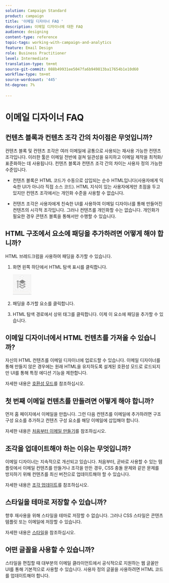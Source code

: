 ```yaml
---
solution: Campaign Standard
product: campaign
title: '이메일 디자이너 FAQ '
description: 이메일 디자이너에 대한 FAQ
audience: designing
content-type: reference
topic-tags: working-with-campaign-and-analytics
feature: Email Design
role: Business Practitioner
level: Intermediate
translation-type: tm+mt
source-git-commit: 088b49931ee5047fa6b949813ba17654b1e10d60
workflow-type: tm+mt
source-wordcount: '445'
ht-degree: 7%

---
```



# 이메일 디자이너 FAQ

## 컨텐츠 블록과 컨텐츠 조각 간의 차이점은 무엇입니까?

컨텐츠 블록 및 컨텐츠 조각은 여러 이메일에 공통으로 사용되는 재사용 가능한 컨텐츠 조각입니다. 이러한 툴은 이메일 전반에 걸쳐 일관성을 유지하고 이메일 제작을 최적화/표준화하는 데 사용됩니다. 컨텐츠 블록과 컨텐츠 조각 간의 차이는 사용자 정의 가능한 수준입니다.

* 컨텐츠 블록은 HTML 코드가 수동으로 삽입되는 순수 HTML입니다(사용자에게 익숙한 UI가 아니라 직접 소스 코드). HTML 지식이 있는 사용자에게만 초점을 두고 있지만 컨텐츠 조각에서는 개인화 수준을 사용할 수 없습니다.

* 컨텐츠 조각은 사용자에게 친숙한 UI를 사용하여 이메일 디자이너를 통해 만들어진 컨텐츠의 시각적 조각입니다. 그러나 컨텐츠를 개인화할 수는 없습니다. 개인화가 필요한 경우 콘텐츠 블록을 통해서만 수행할 수 있습니다.

## HTML 구조에서 요소에 패딩을 추가하려면 어떻게 해야 합니까?

HTML 브레드크럼을 사용하여 패딩을 추가할 수 있습니다.

1. 화면 왼쪽 하단에서 HTML 탐색 표시를 클릭합니다.

   ![](assets/do-not-localize/breadcrumb.png)

1. 패딩을 추가할 요소를 클릭합니다.
1. HTML 탐색 경로에서 상위 태그를 클릭합니다.
이제 이 요소에 패딩을 추가할 수 있습니다.

## 이메일 디자이너에서 HTML 컨텐츠를 가져올 수 있습니까?

자신의 HTML 컨텐츠를 이메일 디자이너에 업로드할 수 있습니다. 이메일 디자이너를 통해 만들지 않은 경우에는 원래 HTML을 유지하도록 설계된 호환성 모드로 로드되지만 UI를 통해 특정 에디션 기능을 제한합니다.

자세한 내용은 [호환성 모드](../../designing/using/using-existing-content.md#compatibility-mode)를 참조하십시오.

## 첫 번째 이메일 컨텐츠를 만들려면 어떻게 해야 합니까?

먼저 홈 페이지에서 이메일을 만듭니다.
그런 다음 컨텐츠를 이메일에 추가하려면 구조 구성 요소를 추가하고 컨텐츠 구성 요소를 해당 이메일에 삽입해야 합니다.

자세한 내용은 [처음부터 이메일 만들기](../../designing/using/quick-start.md#from-scratch-email)를 참조하십시오.

## 조각을 업데이트해야 하는 이유는 무엇입니까?

이메일 디자이너는 지속적으로 개선되고 있습니다. 처음부터, 곧바로 사용할 수 있는 템플릿에서 이메일 컨텐츠를 만들거나 조각을 만든 경우, CSS 충돌 문제와 같은 문제를 방지하기 위해 컨텐츠를 최신 버전으로 업데이트해야 할 수 있습니다.

자세한 내용은 [조각 업데이트](../../designing/using/designing-content-in-adobe-campaign.md#email-designer-updates)를 참조하십시오.

## 스타일을 테마로 저장할 수 있습니까?

향후 재사용을 위해 스타일을 테마로 저장할 수 없습니다. 그러나 CSS 스타일은 콘텐츠 템플릿 또는 이메일에 저장할 수 있습니다.

자세한 내용은 [스타일](../../designing/using/styles.md)을 참조하십시오.

## 어떤 글꼴을 사용할 수 있습니까?

스타일을 편집할 때 대부분의 이메일 클라이언트에서 공식적으로 지원하는 웹 글꼴만 UI를 통해 기본적으로 사용할 수 있습니다. 사용자 정의 글꼴을 사용하려면 HTML 코드를 업데이트해야 합니다.
